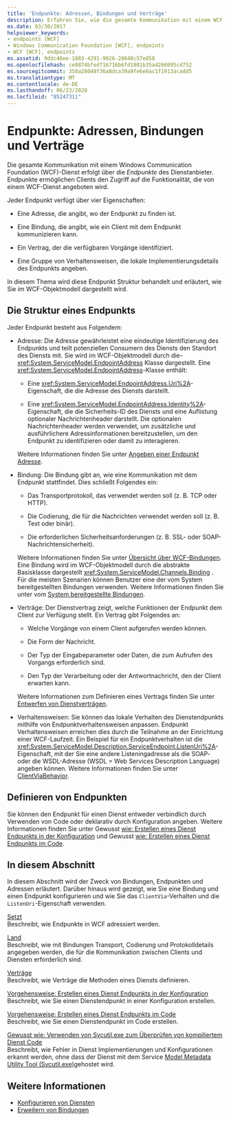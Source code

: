 ```yaml
---
title: 'Endpunkte: Adressen, Bindungen und Verträge'
description: Erfahren Sie, wie die gesamte Kommunikation mit einem WCF-Dienst über die Dienst Endpunkte erfolgt, die Clients Zugriff auf die vom Dienst angebotenen Funktionen bieten.
ms.date: 03/30/2017
helpviewer_keywords:
- endpoints [WCF]
- Windows Communication Foundation [WCF], endpoints
- WCF [WCF], endpoints
ms.assetid: 9ddc46ee-1883-4291-9926-28848c57e858
ms.openlocfilehash: ce0874bfed716716b6fd1801b35a4266095cd752
ms.sourcegitcommit: 358a28048f36a8dca39a9fe6e6ac1f1913acadd5
ms.translationtype: MT
ms.contentlocale: de-DE
ms.lasthandoff: 06/23/2020
ms.locfileid: "85247311"
---
```

# <a name="endpoints-addresses-bindings-and-contracts"></a>Endpunkte: Adressen, Bindungen und Verträge

Die gesamte Kommunikation mit einem Windows Communication Foundation (WCF)-Dienst erfolgt über die *Endpunkte* des Dienstanbieter. Endpunkte ermöglichen Clients den Zugriff auf die Funktionalität, die von einem WCF-Dienst angeboten wird.

Jeder Endpunkt verfügt über vier Eigenschaften:

- Eine Adresse, die angibt, wo der Endpunkt zu finden ist.

- Eine Bindung, die angibt, wie ein Client mit dem Endpunkt kommunizieren kann.

- Ein Vertrag, der die verfügbaren Vorgänge identifiziert.

- Eine Gruppe von Verhaltensweisen, die lokale Implementierungsdetails des Endpunkts angeben.

In diesem Thema wird diese Endpunkt Struktur behandelt und erläutert, wie Sie im WCF-Objektmodell dargestellt wird.

## <a name="the-structure-of-an-endpoint"></a>Die Struktur eines Endpunkts

Jeder Endpunkt besteht aus Folgendem:

- Adresse: Die Adresse gewährleistet eine eindeutige Identifizierung des Endpunkts und teilt potenziellen Consumern des Diensts den Standort des Diensts mit. Sie wird im WCF-Objektmodell durch die- <xref:System.ServiceModel.EndpointAddress> Klasse dargestellt. Eine <xref:System.ServiceModel.EndpointAddress>-Klasse enthält:

  - Eine <xref:System.ServiceModel.EndpointAddress.Uri%2A>-Eigenschaft, die die Adresse des Diensts darstellt.

  - Eine <xref:System.ServiceModel.EndpointAddress.Identity%2A>-Eigenschaft, die die Sicherheits-ID des Diensts und eine Auflistung optionaler Nachrichtenheader darstellt. Die optionalen Nachrichtenheader werden verwendet, um zusätzliche und ausführlichere Adressinformationen bereitzustellen, um den Endpunkt zu identifizieren oder damit zu interagieren.

  Weitere Informationen finden Sie unter [Angeben einer Endpunkt Adresse](../specifying-an-endpoint-address.md).

- Bindung: Die Bindung gibt an, wie eine Kommunikation mit dem Endpunkt stattfindet. Dies schließt Folgendes ein:

  - Das Transportprotokoll, das verwendet werden soll (z.&#160;B. TCP oder HTTP).

  - Die Codierung, die für die Nachrichten verwendet werden soll (z.&#160;B. Text oder binär).

  - Die erforderlichen Sicherheitsanforderungen (z.&#160;B. SSL- oder SOAP-Nachrichtensicherheit).

  Weitere Informationen finden Sie unter [Übersicht über WCF-Bindungen](../bindings-overview.md). Eine Bindung wird im WCF-Objektmodell durch die abstrakte Basisklasse dargestellt <xref:System.ServiceModel.Channels.Binding> . Für die meisten Szenarien können Benutzer eine der vom System bereitgestellten Bindungen verwenden. Weitere Informationen finden Sie unter vom [System bereitgestellte Bindungen](../system-provided-bindings.md).

- Verträge: Der Dienstvertrag zeigt, welche Funktionen der Endpunkt dem Client zur Verfügung stellt. Ein Vertrag gibt Folgendes an:

  - Welche Vorgänge von einem Client aufgerufen werden können.

  - Die Form der Nachricht.

  - Der Typ der Eingabeparameter oder Daten, die zum Aufrufen des Vorgangs erforderlich sind.

  - Den Typ der Verarbeitung oder der Antwortnachricht, den der Client erwarten kann.

  Weitere Informationen zum Definieren eines Vertrags finden Sie unter [Entwerfen von Dienstverträgen](../designing-service-contracts.md).

- Verhaltensweisen: Sie können das lokale Verhalten des Dienstendpunkts mithilfe von Endpunktverhaltensweisen anpassen. Endpunkt Verhaltensweisen erreichen dies durch die Teilnahme an der Einrichtung einer WCF-Laufzeit. Ein Beispiel für ein Endpunktverhalten ist die <xref:System.ServiceModel.Description.ServiceEndpoint.ListenUri%2A>-Eigenschaft, mit der Sie eine andere Listeningadresse als die SOAP- oder die WSDL-Adresse (WSDL = Web Services Description Language) angeben können. Weitere Informationen finden Sie unter [ClientViaBehavior](../diagnostics/wmi/clientviabehavior.md).

## <a name="defining-endpoints"></a>Definieren von Endpunkten

Sie können den Endpunkt für einen Dienst entweder verbindlich durch Verwenden von Code oder deklarativ durch Konfiguration angeben. Weitere Informationen finden Sie unter Gewusst [wie: Erstellen eines Dienst Endpunkts in der Konfiguration](how-to-create-a-service-endpoint-in-configuration.md) und Gewusst [wie: Erstellen eines Dienst Endpunkts im Code](how-to-create-a-service-endpoint-in-code.md).

## <a name="in-this-section"></a>In diesem Abschnitt

In diesem Abschnitt wird der Zweck von Bindungen, Endpunkten und Adressen erläutert. Darüber hinaus wird gezeigt, wie Sie eine Bindung und einen Endpunkt konfigurieren und wie Sie das `ClientVia`-Verhalten und die `ListenUri`-Eigenschaft verwenden.

[Setzt](endpoint-addresses.md)\
Beschreibt, wie Endpunkte in WCF adressiert werden.

[Land](bindings.md)\
Beschreibt, wie mit Bindungen Transport, Codierung und Protokolldetails angegeben werden, die für die Kommunikation zwischen Clients und Diensten erforderlich sind.

[Verträge](contracts.md)\
Beschreibt, wie Verträge die Methoden eines Diensts definieren.

[Vorgehensweise: Erstellen eines Dienst Endpunkts in der Konfiguration](how-to-create-a-service-endpoint-in-configuration.md)\
Beschreibt, wie Sie einen Dienstendpunkt in einer Konfiguration erstellen.

[Vorgehensweise: Erstellen eines Dienst Endpunkts im Code](how-to-create-a-service-endpoint-in-code.md)\
Beschreibt, wie Sie einen Dienstendpunkt im Code erstellen.

[Gewusst wie: Verwenden von Svcutil.exe zum Überprüfen von kompiliertem Dienst Code](how-to-use-svcutil-exe-to-validate-compiled-service-code.md)\
Beschreibt, wie Fehler in Dienst Implementierungen und Konfigurationen erkannt werden, ohne dass der Dienst mit dem Service [Model Metadata Utility Tool (Svcutil.exe)](../servicemodel-metadata-utility-tool-svcutil-exe.md)gehostet wird.

## <a name="see-also"></a>Weitere Informationen

- [Konfigurieren von Diensten](../configuring-services.md)
- [Erweitern von Bindungen](../extending/extending-bindings.md)
